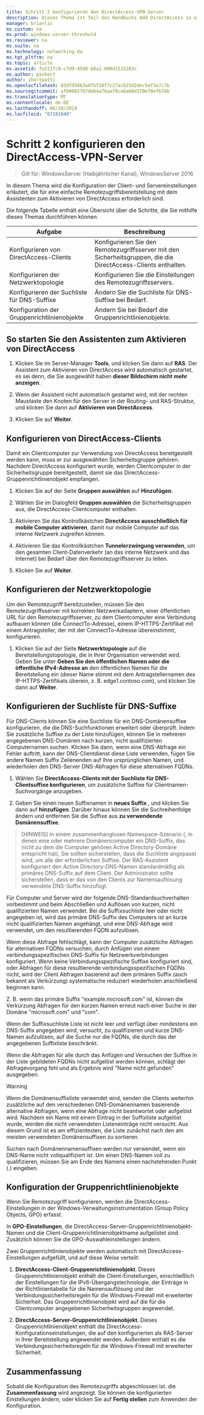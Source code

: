 ```yaml
---
title: Schritt 2 konfigurieren den DirectAccess-VPN-Server
description: Dieses Thema ist Teil des Handbuchs Add DirectAccess zu einer vorhandenen Remotezugriffsbereitstellung (VPN)-Bereitstellung für WindowsServer 2016
manager: brianlic
ms.custom: na
ms.prod: windows-server-threshold
ms.reviewer: na
ms.suite: na
ms.technology: networking-da
ms.tgt_pltfrm: na
ms.topic: article
ms.assetid: fe221fc9-c7d9-4508-b8a1-000d2515283c
ms.author: pashort
author: shortpatti
ms.openlocfilehash: 83dfd5663a07bf10f7c27acb25d2dec9af3e7c7b
ms.sourcegitcommit: afb0602767de64a76aaf9ce6a60d2f0e78efb78b
ms.translationtype: MT
ms.contentlocale: de-DE
ms.lasthandoff: 06/20/2019
ms.locfileid: "67281840"
---
```

#  <a name="step-2-configure-the-directaccess-vpn-server"></a>Schritt 2 konfigurieren den DirectAccess-VPN-Server

>Gilt für: WindowsServer (Halbjährlicher Kanal), WindowsServer 2016

In diesem Thema wird die Konfiguration der Client- und Servereinstellungen erläutert, die für eine einfache Remotezugriffsbereitstellung mit dem Assistenten zum Aktivieren von DirectAccess erforderlich sind.

Die folgende Tabelle enthält eine Übersicht über die Schritte, die Sie mithilfe dieses Themas durchführen können.

|Aufgabe       |Beschreibung|
|-----------|-----------|
|Konfigurieren von DirectAccess-Clients|Konfigurieren Sie den Remotezugriffsserver mit den Sicherheitsgruppen, die die DirectAccess-Clients enthalten.|
|Konfigurieren der Netzwerktopologie|Konfigurieren Sie die Einstellungen des Remotezugriffsservers.|
|Konfigurieren der Suchliste für DNS-Suffixe|Ändern Sie die Suchliste für DNS-Suffixe bei Bedarf.|
|Konfiguration der Gruppenrichtlinienobjekte|Ändern Sie bei Bedarf die Gruppenrichtlinienobjekte.|

## <a name="to-start-the-enable-directacces-wizard"></a>So starten Sie den Assistenten zum Aktivieren von DirectAccess

1. Klicken Sie im Server-Manager **Tools**, und klicken Sie dann auf **RAS**. Der Assistent zum Aktivieren von DirectAccess wird automatisch gestartet, es sei denn, die Sie ausgewählt haben **dieser Bildschirm nicht mehr anzeigen**. 

2. Wenn der Assistent nicht automatisch gestartet wird, mit der rechten Maustaste den Knoten für den Server in der Routing- und RAS-Struktur, und klicken Sie dann auf **Aktivieren von DirectAccess**.

3. Klicken Sie auf **Weiter**.

## <a name="configure-directaccess-clients"></a>Konfigurieren von DirectAccess-Clients

Damit ein Clientcomputer zur Verwendung von DirectAccess bereitgestellt werden kann, muss er zur ausgewählten Sicherheitsgruppe gehören. Nachdem DirectAccess konfiguriert wurde, werden Clientcomputer in der Sicherheitsgruppe bereitgestellt, damit sie das DirectAccess-Gruppenrichtlinienobjekt empfangen.

1. Klicken Sie auf der Seite **Gruppen auswählen** auf **Hinzufügen**.

2. Wählen Sie im Dialogfeld **Gruppen auswählen** die Sicherheitsgruppen aus, die DirectAccess-Clientcomputer enthalten.

3. Aktivieren Sie das Kontrollkästchen **DirectAccess ausschließlich für mobile Computer aktivieren**, damit nur mobile Computer auf das interne Netzwerk zugreifen können.

4. Aktivieren Sie das Kontrollkästchen **Tunnelerzwingung verwenden**, um den gesamten Client-Datenverkehr (an das interne Netzwerk und das Internet) bei Bedarf über den Remotezugriffsserver zu leiten.

5. Klicken Sie auf **Weiter**.

## <a name="configure-the-network-topology"></a>Konfigurieren der Netzwerktopologie

Um den Remotezugriff bereitzustellen, müssen Sie den Remotezugriffsserver mit korrekten Netzwerkadaptern, einer öffentlichen URL für den Remotezugriffsserver, zu dem Clientcomputer eine Verbindung aufbauen können (die ConnectTo-Adresse), einem IP-HTTPS-Zertifikat mit einem Antragsteller, der mit der ConnectTo-Adresse übereinstimmt, konfigurieren.

1. Klicken Sie auf der Seite **Netzwerktopologie** auf die Bereitstellungstopologie, die in Ihrer Organisation verwendet wird. Geben Sie unter **Geben Sie den öffentlichen Namen oder die öffentliche IPv4-Adresse an** den öffentlichen Namen für die Bereitstellung ein (dieser Name stimmt mit dem Antragstellernamen des IP-HTTPS-Zertifikats überein, z. B. edge1.contoso.com), und klicken Sie dann auf **Weiter**.

## <a name="configure-the-dns-suffix-search-list"></a>Konfigurieren der Suchliste für DNS-Suffixe

Für DNS-Clients können Sie eine Suchliste für ein DNS-Domänensuffixe konfigurieren, die die DNS-Suchfunktionen erweitert oder überprüft. Indem Sie zusätzliche Suffixe zu der Liste hinzufügen, können Sie in mehreren angegebenen DNS-Domänen nach kurzen, nicht qualifizierten Computernamen suchen. Klicken Sie dann, wenn eine DNS-Abfrage ein Fehler auftritt, kann der DNS-Clientdienst diese Liste verwenden, fügen Sie andere Namen Suffix Zeilenenden auf Ihre ursprünglichen Namen, und wiederholen den DNS-Server DNS-Abfragen für diese alternativen FQDNs.

1. Wählen Sie **DirectAccess-Clients mit der Suchliste für DNS-Clientsuffixe konfigurieren**, um zusätzliche Suffixe für Clientnamen-Suchvorgänge anzugeben.

2. Geben Sie einen neuen Suffixnamen in **neues Suffix** , und klicken Sie dann auf **hinzufügen**. Darüber hinaus können Sie die Suchreihenfolge ändern und entfernen Sie die Suffixe aus **zu verwendende Domänensuffixe**.

>[HINWEIS] In einem zusammenhanglosen Namespace-Szenario \(, in denen eine oder mehrere Domänencomputer ein DNS-Suffix, das nicht zu dem die Computer gehören Active Directory-Domäne entspricht hat\), Sie sollten sicherstellen, dass die Suchliste angepasst wird, um alle der erforderlichen Suffixe. Der RAS-Assistent konfiguriert den Active Directory-DNS-Namen standardmäßig als primäres DNS-Suffix auf dem Client. Der Administrator sollte sicherstellen, dass er das von den Clients zur Namensauflösung verwendete DNS-Suffix hinzufügt.

Für Computer und Server wird der folgende DNS-Standardsuchverhalten vorbestimmt und beim Abschließen und Auflösen von kurzen, nicht qualifizierten Namen verwendet. Bei die Suffixsuchliste leer oder nicht angegeben ist, wird das primäre DNS-Suffix des Computers ist an kurze nicht qualifizierten Namen angehängt, und eine DNS-Abfrage wird verwendet, um den resultierenden FQDN aufzulösen. 

Wenn diese Abfrage fehlschlägt, kann der Computer zusätzliche Abfragen für alternativen FQDNs versuchen, durch Anfügen von einem verbindungsspezifischen DNS-Suffix für Netzwerkverbindungen konfiguriert. Wenn keine Verbindungsspezifische Suffixe konfiguriert sind, oder Abfragen für diese resultierende verbindungsspezifischen FQDNs nicht, wird der Client Abfragen basierend auf dem primären Suffix (auch bekannt als Verkürzung) systematische reduziert wiederholen anschließend beginnen kann.

Z. B. wenn das primäre Suffix "example.microsoft.com" ist, können die Verkürzung Abfragen für den kurzen Namen erneut nach einer Suche in der Domäne "microsoft.com" und "com".

Wenn der Suffixsuchliste Liste ist nicht leer und verfügt über mindestens ein DNS-Suffix angegeben wird, versucht, zu qualifizieren und kurze DNS-Namen aufzulösen, auf die Suche nur die FQDNs, die durch das der angegebenen Suffixliste beschränkt. 

Wenn die Abfragen für alle durch das Anfügen und Versuchen der Suffixe in der Liste gebildeten FQDNs nicht aufgelöst werden können, schlägt der Abfragevorgang fehl und als Ergebnis wird "Name nicht gefunden" ausgegeben. 

> [!WARNING]
> Wenn die Domänensuffixliste verwendet wird, senden die Clients weiterhin zusätzliche auf den verschiedenen DNS-Domänennamen basierende alternative Abfragen, wenn eine Abfrage nicht beantwortet oder aufgelöst wird. Nachdem ein Name mit einem Eintrag in der Suffixliste aufgelöst wurde, werden die nicht verwendeten Listeneinträge nicht versucht. Aus diesem Grund ist es am effizientesten, die Liste zunächst nach den am meisten verwendeten Domänensuffixen zu sortieren.
> 
> Suchen nach Domänennamensuffixen werden nur verwendet, wenn ein DNS-Name nicht vollqualifiziert ist. Um einen DNS-Namen voll zu qualifizieren, müssen Sie am Ende des Namens einen nachstehenden Punkt (.) eingeben.

## <a name="gpo-configuration"></a>Konfiguration der Gruppenrichtlinienobjekte

Wenn Sie Remotezugriff konfigurieren, werden die DirectAccess-Einstellungen in der Windows-Verwaltungsinstrumentation (Group Policy Objects, GPO) erfasst. 

In **GPO-Einstellungen**, die DirectAccess-Server-Gruppenrichtlinienobjekt-Namen und die Client-Gruppenrichtlinienobjektname aufgelistet sind. Zusätzlich können Sie die GPO-Auswahleinstellungen ändern.

Zwei Gruppenrichtlinienobjekte werden automatisch mit DirectAccess-Einstellungen aufgefüllt, und auf diese Weise verteilt:

1. **DirectAccess-Client-Gruppenrichtlinienobjekt**. Dieses Gruppenrichtlinienobjekt enthält die Client-Einstellungen, einschließlich der Einstellungen für die IPv6-Übergangstechnologie, der Einträge in der Richtlinientabelle für die Namensauflösung und der Verbindungssicherheitsregeln für die Windows-Firewall mit erweiterter Sicherheit. Das Gruppenrichtlinienobjekt wird auf die für die Clientcomputer angegebenen Sicherheitsgruppen angewendet.

2. **DirectAccess-Server-Gruppenrichtlinienobjekt**. Dieses Gruppenrichtlinienobjekt enthält die DirectAccess-Konfigurationseinstellungen, die auf den konfigurierten als RAS-Server in Ihrer Bereitstellung angewendet werden. Außerdem enthält es die Verbindungssicherheitsregeln für die Windows-Firewall mit erweiterter Sicherheit.

## <a name="summary"></a>Zusammenfassung

Sobald die Konfiguration des Remotezugriffs abgeschlossen ist. die **Zusammenfassung** wird angezeigt. Sie können die konfigurierten Einstellungen ändern, oder klicken Sie auf **Fertig stellen** zum Anwenden der Konfiguration.
